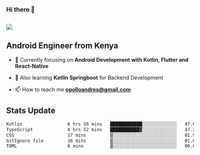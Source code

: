 ### Hi there 👋
<h2 align="left"><img src="https://readme-typing-svg.herokuapp.com?color='blue'&lines=I'm+Andrew+Opollo😊;Welcome+to+my+Github😜"> </h2>

## Android Engineer from Kenya


- 🌱 Currently focusing on **Android Development with Kotlin, Flutter and React-Native**

- 🔭 Also learning **Kotlin Springboot** for Backend Development

- 📫 How to reach me **opolloandres@gmail.com**


## Stats Update
<!--START_SECTION:waka-->

```txt
Kotlin                 6 hrs 56 mins   ████████████░░░░░░░░░░░░░   47.68 %
TypeScript             6 hrs 52 mins   ███████████▓░░░░░░░░░░░░░   47.20 %
CSS                    17 mins         ▒░░░░░░░░░░░░░░░░░░░░░░░░   01.96 %
GitIgnore file         16 mins         ▒░░░░░░░░░░░░░░░░░░░░░░░░   01.86 %
TOML                   6 mins          ▒░░░░░░░░░░░░░░░░░░░░░░░░   00.80 %
```

<!--END_SECTION:waka-->


